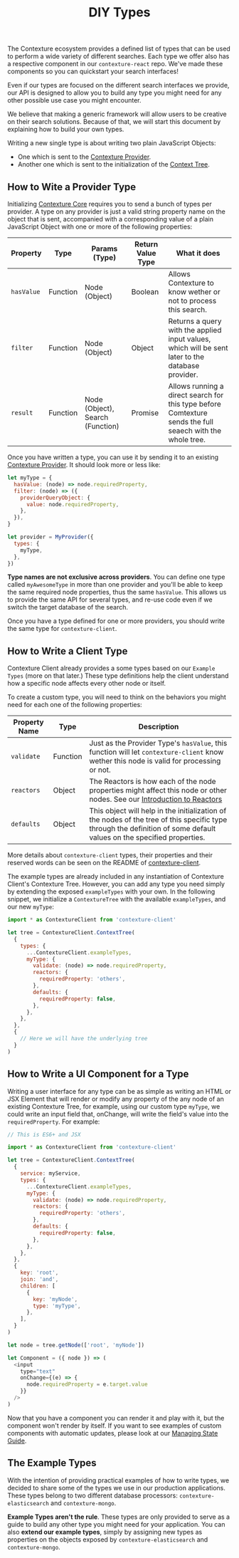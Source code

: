 ﻿---
title: DIY Types
---

The Contexture ecosystem provides a defined list of types that can be
used to perform a wide variety of different searches. Each type we
offer also has a respective component in our `contexture-react` repo.
We've made these components so you can quickstart your search interfaces!

Even if our types are focused on the different search interfaces we
provide, our API is designed to allow you to build any type you might
need for any other possible use case you might encounter.

We believe that making a generic framework will allow users to be
creative on their search solutions. Because of that, we will start this
document by explaining how to build your own types.

Writing a new single type is about writing two plain JavaScript Objects:

- One which is sent to the [Contexture Provider](../querying/available-providers.md).
- Another one which is sent to the initialization of the [Context Tree](../interactive-queries/contexture-client.md#context-tree).

## How to Wite a Provider Type

Initializing [Contexture Core](../querying/contexture-core.md)
requires you to send a bunch of types per provider. A type on any
provider is just a valid string property name on the object that is
sent, accompanied with a corresponding value of a plain JavaScript
Object with one or more of the following properties:

| Property   | Type     | Params (Type)                    | Return Value Type | What it does                                                                                              |
| ---------- | -------- | -------------------------------- | ----------------- | --------------------------------------------------------------------------------------------------------- |
| `hasValue` | Function | Node (Object)                    | Boolean           | Allows Contexture to know wether or not to process this search.                                           |
| `filter`   | Function | Node (Object)                    | Object            | Returns a query with the applied input values, which will be sent later to the database provider.         |
| `result`   | Function | Node (Object), Search (Function) | Promise           | Allows running a direct search for this type before Comtexture sends the full seaech with the whole tree. |

Once you have written a type, you can use it by sending it to an
existing [Contexture Provider](../querying/available-providers.md). It
should look more or less like:

```javascript
let myType = {
  hasValue: (node) => node.requiredProperty,
  filter: (node) => ({
    providerQueryObject: {
      value: node.requiredProperty,
    },
  }),
}

let provider = MyProvider({
  types: {
    myType,
  },
})
```

**Type names are not exclusive across providers**. You can define one
type called `myAwesomeType` in more than one provider and you'll be
able to keep the same required node properties, thus the same
`hasValue`. This allows us to provide the same API for several types,
and re-use code even if we switch the target database of the search.

Once you have a type defined for one or more providers, you should
write the same type for `contexture-client`.

## How to Write a Client Type

Contexture Client already provides a some types based on our
`Example Types` (more on that later.) These type definitions help
the client understand how a specific node affects every other node or
itself.

To create a custom type, you will need to think on the behaviors you
might need for each one of the following properties:

| Property Name | Type     | Description                                                                                                                                                           |
| ------------- | -------- | --------------------------------------------------------------------------------------------------------------------------------------------------------------------- |
| `validate`    | Function | Just as the Provider Type's `hasValue`, this function will let `contexture-client` know wether this node is valid for processing or not.                              |
| `reactors`    | Object   | The Reactors is how each of the node properties might affect this node or other nodes. See our [Introduction to Reactors]()                                           |
| `defaults`    | Object   | This object will help in the initialization of the nodes of the tree of this specific type through the definition of some default values on the specified properties. |

More details about `contexture-client` types, their properties and
their reserved words can be seen on the README of
[contexture-client](https://github.com/smartprocure/contexture-client#client-types).

The example types are already included in any instantiation
of Contexture Client's Contexture Tree. However, you can add any type
you need simply by extending the exposed `exampleTypes` with your own.
In the following snippet, we initialize a `ContextureTree` with the
available `exampleTypes`, and our new `myType`:

```javascript
import * as ContextureClient from 'contexture-client'

let tree = ContextureClient.ContextTree(
  {
    types: {
      ...ContextureClient.exampleTypes,
      myType: {
        validate: (node) => node.requiredProperty,
        reactors: {
          requiredProperty: 'others',
        },
        defaults: {
          requiredProperty: false,
        },
      },
    },
  },
  {
    // Here we will have the underlying tree
  }
)
```

## How to Write a UI Component for a Type

Writing a user interface for any type can be as simple as writing an
HTML or JSX Element that will render or modify any property of the
any node of an existing Contexture Tree, for example, using our custom
type `myType`, we could write an input field that, onChange, will
write the field's value into the `requiredProperty`. For example:

```javascript
// This is ES6+ and JSX

import * as ContextureClient from 'contexture-client'

let tree = ContextureClient.ContextTree(
  {
    service: myService,
    types: {
      ...ContextureClient.exampleTypes,
      myType: {
        validate: (node) => node.requiredProperty,
        reactors: {
          requiredProperty: 'others',
        },
        defaults: {
          requiredProperty: false,
        },
      },
    },
  },
  {
    key: 'root',
    join: 'and',
    children: [
      {
        key: 'myNode',
        type: 'myType',
      },
    ],
  }
)

let node = tree.getNode(['root', 'myNode'])

let Component = ({ node }) => (
  <input
    type="text"
    onChange={(e) => {
      node.requiredProperty = e.target.value
    }}
  />
)
```

Now that you have a component you can render it and play with it, but
the component won't render by itself. If you want to see examples of
custom components with automatic updates, please look at our [Managing
State Guide](../managing-state/index.md).

## The Example Types

With the intention of providing practical examples of how to write
types, we decided to share some of the types we use in our production
applications. These types belong to two different database processors:
`contexture-elasticsearch` and `contexture-mongo`.

**Example Types aren't the rule**. These types are only provided to
serve as a guide to build any other type you might need for your
application. You can also **extend our example types**, simply by
assigning new types as properties on the objects exposed by
`contexture-elasticsearch` and `contexture-mongo`.
